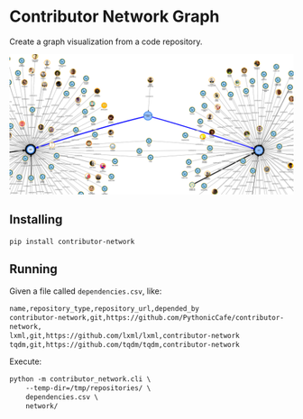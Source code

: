 # Contributor Network Graph

Create a graph visualization from a code repository.

![Graph for contributor-network repository](data/contributor-network-graph.png)


## Installing

```
pip install contributor-network
```

## Running

Given a file called `dependencies.csv`, like:

```csv
name,repository_type,repository_url,depended_by
contributor-network,git,https://github.com/PythonicCafe/contributor-network,
lxml,git,https://github.com/lxml/lxml,contributor-network
tqdm,git,https://github.com/tqdm/tqdm,contributor-network
```

Execute:

```shell
python -m contributor_network.cli \
	--temp-dir=/tmp/repositories/ \
	dependencies.csv \
	network/
```
